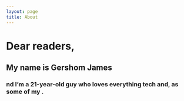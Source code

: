 ```yaml
---
layout: page
title: About
---
```


# Dear readers,

## My name is Gershom James
### nd I’m a 21-year-old guy who loves everything tech and, as some of my .
